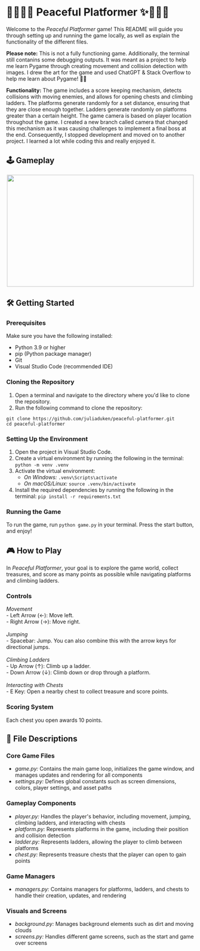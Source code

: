 # 🧚🏻‍♀️✨ Peaceful Platformer ✨🧚🏻‍♀️

Welcome to the *Peaceful Platformer* game! This README will guide you through setting up and running the game locally, as well as explain the functionality of the different files.

**Please note:** This is not a fully functioning game. Additionally, the terminal still contanins some debugging outputs. It was meant as a project to help me learn Pygame through creating movement and collision detection with images. I drew the art for the game and used ChatGPT & Stack Overflow to help me learn about Pygame! 🎨💭

**Functionality:** The game includes a score keeping mechanism, detects collisions with moving enemies, and allows for opening chests and climbing ladders. The platforms generate randomly for a set distance, ensuring that they are close enough together. Ladders generate randomly on platforms greater than a certain height. The game camera is based on player location throughout the game. I created a new branch called camera that changed this mechanism as it was causing challenges to implement a final boss at the end. Consequently, I stopped development and moved on to another project. I learned a lot while coding this and really enjoyed it. 

## 🕹️ Gameplay

<div align="center">
    <img src="https://i.postimg.cc/fRwd23LY/image.png" width="500" height="300">
</div>

## 🛠️ Getting Started

### Prerequisites
Make sure you have the following installed:
- Python 3.9 or higher
- pip (Python package manager)
- Git
- Visual Studio Code (recommended IDE)

### Cloning the Repository
1. Open a terminal and navigate to the directory where you'd like to clone the repository.
2. Run the following command to clone the repository:

```
git clone https://github.com/juliaduken/peaceful-platformer.git
cd peaceful-platformer
```

### Setting Up the Environment
1. Open the project in Visual Studio Code.
2. Create a virtual environment by running the following in the terminal: ```python -m venv .venv```
3. Activate the virtual environment:
    - *On Windows:* ```.venv\Scripts\activate```
    - *On macOS/Linux:* ```source .venv/bin/activate```
4. Install the required dependencies by running the following in the terminal: 
```pip install -r requirements.txt```

### Running the Game
To run the game, run ```python game.py``` in your terminal. Press the start button, and enjoy!

## 🎮 How to Play
In *Peaceful Platformer*, your goal is to explore the game world, collect treasures, and score as many points as possible while navigating platforms and climbing ladders. 
### Controls
*Movement*<br>
    - Left Arrow (←): Move left.<br>
    - Right Arrow (→): Move right.<br><br>
*Jumping*<br>
    - Spacebar: Jump. You can also combine this with the arrow keys for directional jumps.<br><br>
*Climbing Ladders*<br>
    - Up Arrow (↑): Climb up a ladder.<br>
    - Down Arrow (↓): Climb down or drop through a platform.<br><br>
*Interacting with Chests*<br>
    - E Key: Open a nearby chest to collect treasure and score points.

### Scoring System
Each chest you open awards 10 points.

## 📂 File Descriptions
### Core Game Files
- *game.py:* Contains the main game loop, initializes the game window, and manages updates and rendering for all components​<br>
- *settings.py:* Defines global constants such as screen dimensions, colors, player settings, and asset paths​

### Gameplay Components
- *player.py:* Handles the player's behavior, including movement, jumping, climbing ladders, and interacting with chests​<br>
- *platform.py:* Represents platforms in the game, including their position and collision detection​​<br>
- *ladder.py:* Represents ladders, allowing the player to climb between platforms​​<br>
- *chest.py:* Represents treasure chests that the player can open to gain points​​<br>

### Game Managers
- *managers.py:* Contains managers for platforms, ladders, and chests to handle their creation, updates, and rendering​

### Visuals and Screens
- *background.py:* Manages background elements such as dirt and moving clouds​ <br>
- *screens.py:* Handles different game screens, such as the start and game over screens​
